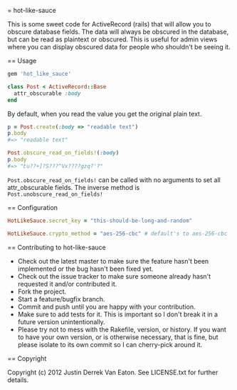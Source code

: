 = hot-like-sauce

This is some sweet code for ActiveRecord (rails) that will allow you to obscure database fields. The data will always be obscured in the database, but can be read as plaintext or obscured. This is useful for admin views where you can display obscured data for people who shouldn't be seeing it.

== Usage

```ruby
gem 'hot_like_sauce'
```

```ruby
class Post < ActiveRecord::Base
  attr_obscurable :body
end
```

By default, when you read the value you get the original plain text.

```ruby
p = Post.create(:body => "readable text")
p.body
#=> "readable text"

Post.obscure_read_on_fields!(:body)
p.body
#=> "էu??+]?S???^Vx????gzq?'?"
```

`Post.obscure_read_on_fields!` can be called with no arguments to set all attr_obscurable fields. The inverse method is `Post.unobscure_read_on_fields!`

== Configuration

```ruby
HotLikeSauce.secret_key = "this-should-be-long-and-random"

HotLikeSauce.crypto_method = "aes-256-cbc" # default's to aes-256-cbc
```

== Contributing to hot-like-sauce

* Check out the latest master to make sure the feature hasn't been implemented or the bug hasn't been fixed yet.
* Check out the issue tracker to make sure someone already hasn't requested it and/or contributed it.
* Fork the project.
* Start a feature/bugfix branch.
* Commit and push until you are happy with your contribution.
* Make sure to add tests for it. This is important so I don't break it in a future version unintentionally.
* Please try not to mess with the Rakefile, version, or history. If you want to have your own version, or is otherwise necessary, that is fine, but please isolate to its own commit so I can cherry-pick around it.

== Copyright

Copyright (c) 2012 Justin Derrek Van Eaton. See LICENSE.txt for
further details.

